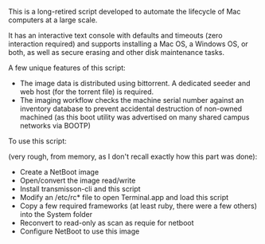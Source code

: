 This is a long-retired script developed to automate the lifecycle of Mac computers at a large scale.

It has an interactive text console with defaults and timeouts (zero interaction required) and supports installing a Mac OS, a Windows OS, or both, as well as secure erasing and other disk maintenance tasks.

A few unique features of this script:
- The image data is distributed using bittorrent. A dedicated seeder and web host (for the torrent file) is required.
- The imaging workflow checks the machine serial number against an inventory database to prevent accidental destruction of non-owned machined (as this boot utility was advertised on many shared campus networks via BOOTP)

To use this script:

(very rough, from memory, as I don't recall exactly how this part was done):

- Create a NetBoot image
- Open/convert the image read/write
- Install transmisson-cli and this script
- Modify an /etc/rc* file to open Terminal.app and load this script
- Copy a few required frameworks (at least ruby, there were a few others) into the System folder
- Reconvert to read-only as scan as requie for netboot
- Configure NetBoot to use this image
